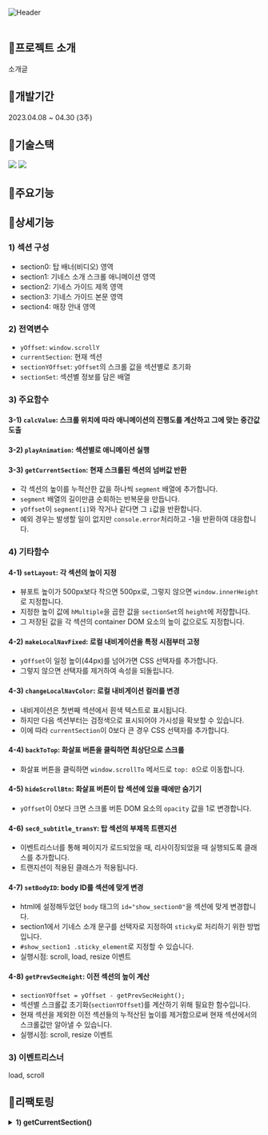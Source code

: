![Header](https://capsule-render.vercel.app/api?type=rect&color=341e11&text=Guinness&desc=바닐라%20자바스크립트로%20구현한%20기네스%20맥주%20소개%20앱&section=header&height=250&fontColor=ffffff&fontSize=60&fontAlignY=45&descAlignY=67&descSize=30)
<br><br>

## 📍프로젝트 소개
소개글

## 📍개발기간
2023.04.08 ~ 04.30 (3주)

## 📍기술스택
<div>
	<img src="https://img.shields.io/badge/JavaScript-F7DF1E?style=for-the-badge&logo=javascript&logoColor=black">
	<img src="https://img.shields.io/badge/CSS-1572B6?style=for-the-badge&logo=css3&logoColor=white">
</div>

## 📍주요기능

## 📍상세기능
### 1) 섹션 구성
- section0: 탑 배너(비디오) 영역
- section1: 기네스 소개 스크롤 애니메이션 영역
- section2: 기네스 가이드 제목 영역
- section3: 기네스 가이드 본문 영역
- section4: 매장 안내 영역

### 2) 전역변수
- `yOffset`: `window.scrollY`
- `currentSection`: 현재 섹션
- `sectionYOffset`: `yOffset`의 스크롤 값을 섹션별로 초기화
- `sectionSet`: 섹션별 정보를 담은 배열

### 3) 주요함수
#### 3-1) `calcValue`: 스크롤 위치에 따라 애니메이션의 진행도를 계산하고 그에 맞는 중간값 도출

#### 3-2) `playAnimation`: 섹션별로 애니메이션 실행


#### 3-3) `getCurrentSection`: 현재 스크롤된 섹션의 넘버값 반환
- 각 섹션의 높이를 누적산한 값을 하나씩 `segment` 배열에 추가합니다.
- `segment` 배열의 길이만큼 순회하는 반복문을 만듭니다.
- `yOffset`이 `segment[i]`와 작거나 같다면 그 `i`값을 반환합니다.
- 예외 경우는 발생할 일이 없지만 `console.error`처리하고 -1을 반환하여 대응합니다.

### 4) 기타함수
#### 4-1) `setLayout`: 각 섹션의 높이 지정
- 뷰포트 높이가 500px보다 작으면 500px로, 그렇지 않으면 `window.innerHeight`로 지정합니다.
- 지정한 높이 값에 `hMultiple`을 곱한 값을 `sectionSet`의 `height`에 저장합니다.
- 그 저장된 값을 각 섹션의 container DOM 요소의 높이 값으로도 지정합니다.

#### 4-2) `makeLocalNavFixed`: 로컬 내비게이션을 특정 시점부터 고정
- `yOffset`이 일정 높이(44px)를 넘어가면 CSS 선택자를 추가합니다.
- 그렇지 않으면 선택자를 제거하여 속성을 되돌립니다.

#### 4-3) `changeLocalNavColor`: 로컬 내비게이션 컬러를 변경
- 내비게이션은 첫번째 섹션에서 흰색 텍스트로 표시됩니다.
- 하지만 다음 섹션부터는 검정색으로 표시되어야 가시성을 확보할 수 있습니다.
- 이에 따라 `currentSection`이 0보다 큰 경우 CSS 선택자를 추가합니다.

#### 4-4) `backToTop`: 화살표 버튼을 클릭하면 최상단으로 스크롤
- 화살표 버튼을 클릭하면 `window.scrollTo` 메서드로 `top: 0`으로 이동합니다.

#### 4-5) `hideScrollBtn`: 화살표 버튼이 탑 섹션에 있을 때에만 숨기기
- `yOffset`이 0보다 크면 스크롤 버튼 DOM 요소의 `opacity` 값을 1로 변경합니다.

#### 4-6) `sec0_subtitle_transY`: 탑 섹션의 부제목 트랜지션
- 이벤트리스너를 통해 페이지가 로드되었을 때, 리사이징되었을 때 실행되도록 클래스를 추가합니다.
- 트랜지션이 적용된 클래스가 적용됩니다.


#### 4-7) `setBodyID`: body ID를 섹션에 맞게 변경
- html에 설정해두었던 `body` 태그의 `id="show_section0"`을 섹션에 맞게 변경합니다.
- section1에서 기네스 소개 문구를 선택자로 지정하여 `sticky`로 처리하기 위한 방법입니다.
- `#show_section1 .sticky_element`로 지정할 수 있습니다.
- 실행시점: scroll, load, resize 이벤트

#### 4-8) `getPrevSecHeight`: 이전 섹션의 높이 계산
- `sectionYOffset = yOffset - getPrevSecHeight();`
- 섹션별 스크롤값 초기화(`sectionYOffset`)를 계산하기 위해 필요한 함수입니다.
- 현재 섹션을 제외한 이전 섹션들의 누적산된 높이를 제거함으로써 현재 섹션에서의 스크롤값만 알아낼 수 있습니다.
- 실행시점: scroll, resize 이벤트



### 3) 이벤트리스너
load, scroll

## 📍리팩토링
<details>
	<p><summary><strong>1) getCurrentSection()</strong></summary></p>

<p>1-1) BEFORE</p>
	
  ```javascript
  const getCurrentSectionOriginal = function() {
      let segment = [
          sectionSet[0].height,
          sectionSet[0].height + sectionSet[1].height,
          sectionSet[0].height + sectionSet[1].height + sectionSet[2].height,
          sectionSet[0].height + sectionSet[1].height + sectionSet[2].height + sectionSet[3].height,
          sectionSet[0].height + sectionSet[1].height + sectionSet[2].height + sectionSet[3].height + sectionSet[4].height
      ];

      let section = 0;

      if (yOffset <= segment[0]) {
          section = 0;
      } else if ((yOffset > segment[0]) && (yOffset <= segment[1])) {
          section = 1;
      } else if ((yOffset > segment[1]) && (yOffset <= segment[2])) {
          section = 2;
      } else if ((yOffset > segment[2]) && (yOffset <= segment[3])) {
          section = 3;
      } else if ((yOffset > segment[3]) && (yOffset <= segment[4])) {
          section = 4;
      } else {
          console.error("[ERROR] getCurrentSection()");
      }
      return section;
  };
```

<p>1-2) AFTER</p>

  ```javascript
  const getCurrentSection = function() {
    const segment = [];
    let accumulatedHeight = 0;

    // 각 섹션의 높이를 누적하여 segment 배열에 추가
    for (let i = 0; i < sectionSet.length; i++) {
      accumulatedHeight += sectionSet[i].height;
      segment.push(accumulatedHeight);
    }

    // 현재 yOffset이 어느 섹션에 해당하는지 판별
    for (let i = 0; i < segment.length; i++) {
      if (yOffset <= segment[i]) {
        return i;
      }
    }

    // 발생할 일이 없지만~
    console.error("[ERROR] getCurrentSection()");
    return -1; // 유효하지 않은 값 반환
  }
```
</details>

